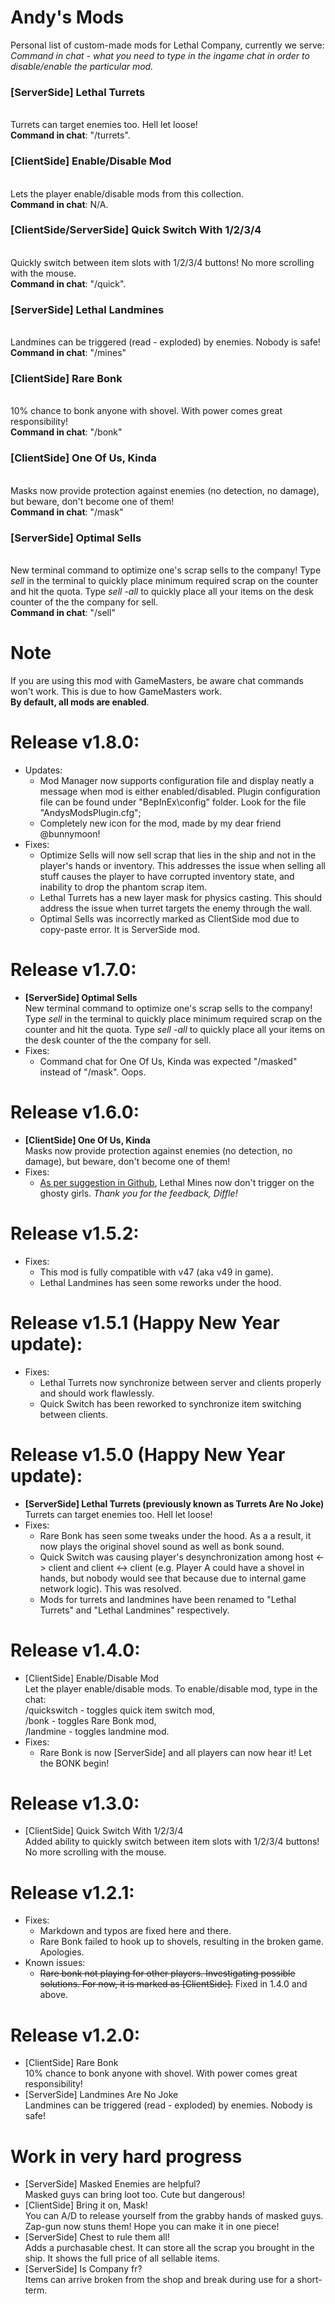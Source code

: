 # Andy's Mods
Personal list of custom-made mods for Lethal Company, currently we serve:
\
*Command in chat - what you need to type in the ingame chat in order to disable/enable the particular mod.*
### [ServerSide] Lethal Turrets
\
Turrets can target enemies too. Hell let loose!
\
**Command in chat**: "/turrets".
### [ClientSide] Enable/Disable Mod
\
Lets the player enable/disable mods from this collection.
\
**Command in chat**: N/A.
### [ClientSide/ServerSide] Quick Switch With 1/2/3/4
\
Quickly switch between item slots with 1/2/3/4 buttons! No more scrolling with the mouse.
\
**Command in chat**: "/quick".
### [ServerSide] Lethal Landmines
\
Landmines can be triggered (read - exploded) by enemies. Nobody is safe!
\
**Command in chat**: "/mines"
### [ClientSide] Rare Bonk
\
10% chance to bonk anyone with shovel. With power comes great responsibility!
\
**Command in chat**: "/bonk"
### [ClientSide] One Of Us, Kinda
\
Masks now provide protection against enemies (no detection, no damage), but beware, don't become one of them!
\
**Command in chat**: "/mask"
### [ServerSide] Optimal Sells
\
New terminal command to optimize one's scrap sells to the company! Type *sell* in the terminal to quickly place minimum required scrap on the counter and hit the quota. Type *sell -all* to quickly place all your items on the desk counter of the the company for sell.
\
**Command in chat**: "/sell"
# Note
If you are using this mod with GameMasters, be aware chat commands won't work. This is due to how GameMasters work.
\
__By default, all mods are enabled__.
# Release v1.8.0:
- Updates:
    - Mod Manager now supports configuration file and display neatly a message when mod is either enabled/disabled. Plugin configuration file can be found under "BepInEx\config" folder. Look for the file "AndysModsPlugin.cfg";
    - Completely new icon for the mod, made by my dear friend @bunnymoon!
- Fixes:
    - Optimize Sells will now sell scrap that lies in the ship and not in the player's hands or inventory. This addresses the issue when selling all stuff causes the player to have corrupted inventory state, and inability to drop the phantom scrap item.
    - Lethal Turrets has a new layer mask for physics casting. This should address the issue when turret targets the enemy through the wall.
    - Optimal Sells was incorrectly marked as ClientSide mod due to copy-paste error. It is ServerSide mod.
# Release v1.7.0:
- **[ServerSide] Optimal Sells**
\
New terminal command to optimize one's scrap sells to the company! Type *sell* in the terminal to quickly place minimum required scrap on the counter and hit the quota. Type *sell -all* to quickly place all your items on the desk counter of the the company for sell.
- Fixes:
    - Command chat for One Of Us, Kinda was expected "/masked" instead of "/mask". Oops.
# Release v1.6.0:
- **[ClientSide] One Of Us, Kinda**
\
Masks now provide protection against enemies (no detection, no damage), but beware, don't become one of them!
- Fixes:
    - [As per suggestion in Github](https://github.com/DrFeederino/AndysModsPlugin/issues/1), Lethal Mines now don't trigger on the ghosty girls. _Thank you for the feedback, Diffle!_
# Release v1.5.2:
- Fixes:
    - This mod is fully compatible with v47 (aka v49 in game).
    - Lethal Landmines has seen some reworks under the hood.
# Release v1.5.1 (Happy New Year update):
- Fixes:
    - Lethal Turrets now synchronize between server and clients properly and should work flawlessly.
    - Quick Switch has been reworked to synchronize item switching between clients.
# Release v1.5.0 (Happy New Year update):
- **[ServerSide] Lethal Turrets (previously known as Turrets Are No Joke)**
\
Turrets can target enemies too. Hell let loose!
- Fixes:
    - Rare Bonk has seen some tweaks under the hood. As a a result, it now plays the original shovel sound as well as bonk sound.
    - Quick Switch was causing player's desynchronization among host <-> client and client <-> client (e.g. Player A could have a shovel in hands, but nobody would see that because due to internal game network logic). This was resolved. 
    - Mods for turrets and landmines have been renamed to "Lethal Turrets" and "Lethal Landmines" respectively. 
# Release v1.4.0:
- [ClientSide] Enable/Disable Mod
\
Let the player enable/disable mods. To enable/disable mod, type in the chat:\
/quickswitch - toggles quick item switch mod,\
/bonk - toggles Rare Bonk mod,\
/landmine - toggles landmine mod.
- Fixes:
    - Rare Bonk is now [ServerSide] and all players can now hear it! Let the BONK begin!
# Release v1.3.0:
- [ClientSide] Quick Switch With 1/2/3/4
\
Added ability to quickly switch between item slots with 1/2/3/4 buttons! No more scrolling with the mouse.
# Release v1.2.1:
- Fixes:
    - Markdown and typos are fixed here and there.
    - Rare Bonk failed to hook up to shovels, resulting in the broken game. Apologies.
- Known issues:
    - ~~Rare bonk not playing for other players. Investigating possible solutions. For now, it is marked as [ClientSide].~~ Fixed in 1.4.0 and above.
# Release v1.2.0:
- [ClientSide] Rare Bonk
\
10% chance to bonk anyone with shovel. With power comes great responsibility!
- [ServerSide] Landmines Are No Joke
\
Landmines can be triggered (read - exploded) by enemies. Nobody is safe!
# Work in very hard progress
- [ServerSide] Masked Enemies are helpful?
\
Masked guys can bring loot too. Cute but dangerous!
- [ClientSide] Bring it on, Mask!
\
You can A/D to release yourself from the grabby hands of masked guys. Zap-gun now stuns them! Hope you can make it in one piece!
- [ServerSide] Chest to rule them all!
\
Adds a purchasable chest. It can store all the scrap you brought in the ship. It shows the full price of all sellable items.
- [ServerSide] Is Company fr?
\
Items can arrive broken from the shop and break during use for a short-term.